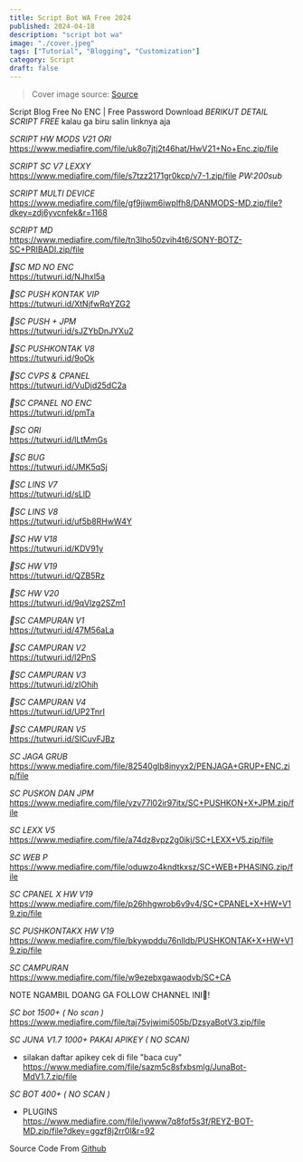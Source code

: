 ```yaml
---
title: Script Bot WA Free 2024
published: 2024-04-18
description: "script bot wa"
image: "./cover.jpeg"
tags: ["Tutorial", "Blogging", "Customization"]
category: Script
draft: false
---
```


> Cover image source: [Source](https://image.civitai.com/xG1nkqKTMzGDvpLrqFT7WA/208fc754-890d-4adb-9753-2c963332675d/width=2048/01651-1456859105-(colour_1.5),girl,_Blue,yellow,green,cyan,purple,red,pink,_best,8k,UHD,masterpiece,male%20focus,%201boy,gloves,%20ponytail,%20long%20hair,.jpeg)

Script Blog Free No ENC | Free Password Download
*BERIKUT DETAIL SCRIPT FREE*
kalau ga biru salin linknya aja

*SCRIPT HW MODS V21 ORI*<br>
https://www.mediafire.com/file/uk8o7jtj2t46hat/HwV21+No+Enc.zip/file

*SCRIPT SC V7 LEXXY*<br>
https://www.mediafire.com/file/s7tzz2171gr0kcp/v7-1.zip/file
*PW:200sub*

*SCRIPT MULTI DEVICE*<br>
https://www.mediafire.com/file/gf9jiwm6iwplfh8/DANMODS-MD.zip/file?dkey=zdj6yvcnfek&r=1168

*SCRIPT MD*<br>
https://www.mediafire.com/file/tn3lho50zvih4t6/SONY-BOTZ-SC+PRIBADI.zip/file

*💠SC MD NO ENC*<br>
https://tutwuri.id/NJhxl5a

*💠SC PUSH KONTAK VIP*<br>
https://tutwuri.id/XtNjfwRqYZG2

*💠SC PUSH + JPM*<br>
https://tutwuri.id/sJZYbDnJYXu2

*💠SC PUSHKONTAK V8*<br>
https://tutwuri.id/9oOk

*💠SC CVPS & CPANEL*<br>
https://tutwuri.id/VuDjd25dC2a

*💠SC CPANEL NO ENC*<br>
https://tutwuri.id/pmTa

*💠SC ORI*<br>
https://tutwuri.id/lLtMmGs

*💠SC BUG*<br>
https://tutwuri.id/JMK5qSj

*💠SC LINS V7*<br>
https://tutwuri.id/sLlD

*💠SC LINS V8*<br>
https://tutwuri.id/uf5b8RHwW4Y

*💠SC HW V18*<br>
https://tutwuri.id/KDV91y

*💠SC HW V19*<br>
https://tutwuri.id/QZB5Rz

*💠SC HW V20*<br>
https://tutwuri.id/9qVlzg2SZm1

*💠SC CAMPURAN V1*<br>
https://tutwuri.id/47M56aLa

*💠SC CAMPURAN V2*<br>
https://tutwuri.id/l2PnS

*💠SC CAMPURAN V3*<br>
https://tutwuri.id/zIOhih

*💠SC CAMPURAN V4*<br>
https://tutwuri.id/UP2TnrI

*💠SC CAMPURAN V5*<br>
https://tutwuri.id/SICuvFJBz

*SC JAGA GRUB*<br>
https://www.mediafire.com/file/82540glb8inyyx2/PENJAGA+GRUP+ENC.zip/file

*SC PUSKON DAN JPM*<br>
https://www.mediafire.com/file/vzv77l02ir97itx/SC+PUSHKON+X+JPM.zip/file

*SC LEXX V5*<br>
https://www.mediafire.com/file/a74dz8vpz2g0ikj/SC+LEXX+V5.zip/file

*SC WEB P*<br>
https://www.mediafire.com/file/oduwzo4kndtkxsz/SC+WEB+PHASING.zip/file

*SC CPANEL X HW V19*<br>
https://www.mediafire.com/file/p26hhgwrob6v9v4/SC+CPANEL+X+HW+V19.zip/file

*SC PUSHKONTAKX HW V19*<br>
https://www.mediafire.com/file/bkywpddu76nlldb/PUSHKONTAK+X+HW+V19.zip/file

*SC CAMPURAN*<br>
https://www.mediafire.com/file/w9ezebxgawaodvb/SC+CA

NOTE NGAMBIL DOANG GA FOLLOW CHANNEL INI🤬!

*SC bot 1500+ ( No scan )*<br>
https://www.mediafire.com/file/taj75vjwimi505b/DzsyaBotV3.zip/file

*SC JUNA V1.7 1000+ PAKAI APIKEY ( NO SCAN)*
- silakan daftar apikey cek di file "baca cuy"<br>
https://www.mediafire.com/file/sazm5c8sfxbsmlg/JunaBot-MdV1.7.zip/file

*SC BOT 400+ ( NO SCAN )*
- PLUGINS<br>
https://www.mediafire.com/file/iywww7q8fof5s3f/REYZ-BOT-MD.zip/file?dkey=ggzf8j2rr0l&r=92

Source Code From [Github](github.com)
